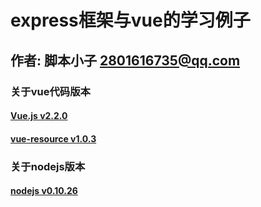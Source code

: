 # express框架与vue的学习例子
## 作者: 脚本小子 2801616735@qq.com
### 关于vue代码版本
#### [Vue.js v2.2.0](https://unpkg.com/vue/dist/vue.js)
#### [vue-resource v1.0.3](https://cdn.jsdelivr.net/vue.resource/1.2.1/vue-resource.min.js)
### 关于nodejs版本
#### [nodejs v0.10.26](http://nodejs.cn/download/)


